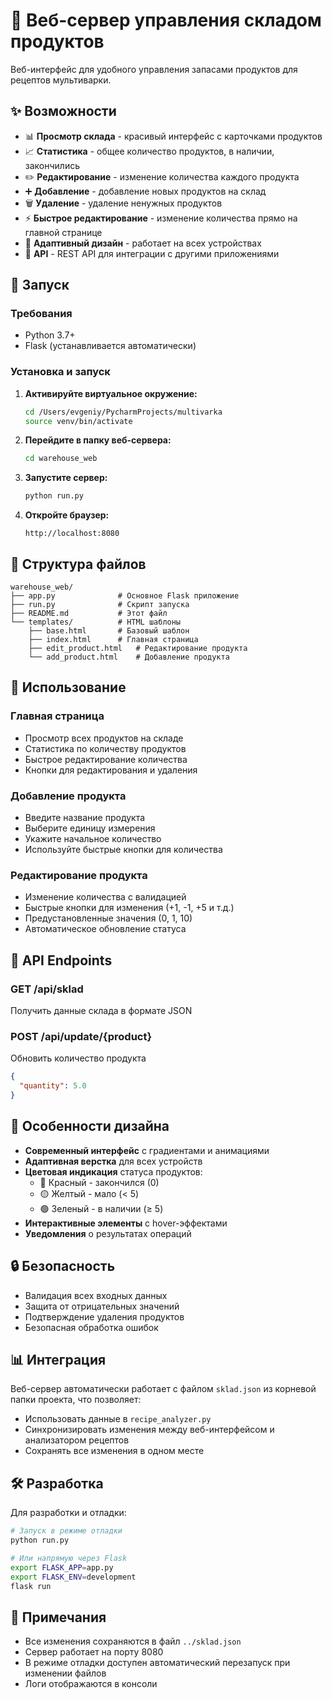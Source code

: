 # 🏪 Веб-сервер управления складом продуктов

Веб-интерфейс для удобного управления запасами продуктов для рецептов мультиварки.

## ✨ Возможности

- 📊 **Просмотр склада** - красивый интерфейс с карточками продуктов
- 📈 **Статистика** - общее количество продуктов, в наличии, закончились
- ✏️ **Редактирование** - изменение количества каждого продукта
- ➕ **Добавление** - добавление новых продуктов на склад
- 🗑️ **Удаление** - удаление ненужных продуктов
- ⚡ **Быстрое редактирование** - изменение количества прямо на главной странице
- 📱 **Адаптивный дизайн** - работает на всех устройствах
- 🔄 **API** - REST API для интеграции с другими приложениями

## 🚀 Запуск

### Требования
- Python 3.7+
- Flask (устанавливается автоматически)

### Установка и запуск

1. **Активируйте виртуальное окружение:**
   ```bash
   cd /Users/evgeniy/PycharmProjects/multivarka
   source venv/bin/activate
   ```

2. **Перейдите в папку веб-сервера:**
   ```bash
   cd warehouse_web
   ```

3. **Запустите сервер:**
   ```bash
   python run.py
   ```

4. **Откройте браузер:**
   ```
   http://localhost:8080
   ```

## 📁 Структура файлов

```
warehouse_web/
├── app.py              # Основное Flask приложение
├── run.py              # Скрипт запуска
├── README.md           # Этот файл
└── templates/          # HTML шаблоны
    ├── base.html       # Базовый шаблон
    ├── index.html      # Главная страница
    ├── edit_product.html   # Редактирование продукта
    └── add_product.html    # Добавление продукта
```

## 🎯 Использование

### Главная страница
- Просмотр всех продуктов на складе
- Статистика по количеству продуктов
- Быстрое редактирование количества
- Кнопки для редактирования и удаления

### Добавление продукта
- Введите название продукта
- Выберите единицу измерения
- Укажите начальное количество
- Используйте быстрые кнопки для количества

### Редактирование продукта
- Изменение количества с валидацией
- Быстрые кнопки для изменения (+1, -1, +5 и т.д.)
- Предустановленные значения (0, 1, 10)
- Автоматическое обновление статуса

## 🔧 API Endpoints

### GET /api/sklad
Получить данные склада в формате JSON

### POST /api/update/{product}
Обновить количество продукта
```json
{
  "quantity": 5.0
}
```

## 🎨 Особенности дизайна

- **Современный интерфейс** с градиентами и анимациями
- **Адаптивная верстка** для всех устройств
- **Цветовая индикация** статуса продуктов:
  - 🔴 Красный - закончился (0)
  - 🟡 Желтый - мало (< 5)
  - 🟢 Зеленый - в наличии (≥ 5)
- **Интерактивные элементы** с hover-эффектами
- **Уведомления** о результатах операций

## 🔒 Безопасность

- Валидация всех входных данных
- Защита от отрицательных значений
- Подтверждение удаления продуктов
- Безопасная обработка ошибок

## 📊 Интеграция

Веб-сервер автоматически работает с файлом `sklad.json` из корневой папки проекта, что позволяет:
- Использовать данные в `recipe_analyzer.py`
- Синхронизировать изменения между веб-интерфейсом и анализатором рецептов
- Сохранять все изменения в одном месте

## 🛠️ Разработка

Для разработки и отладки:
```bash
# Запуск в режиме отладки
python run.py

# Или напрямую через Flask
export FLASK_APP=app.py
export FLASK_ENV=development
flask run
```

## 📝 Примечания

- Все изменения сохраняются в файл `../sklad.json`
- Сервер работает на порту 8080
- В режиме отладки доступен автоматический перезапуск при изменении файлов
- Логи отображаются в консоли
